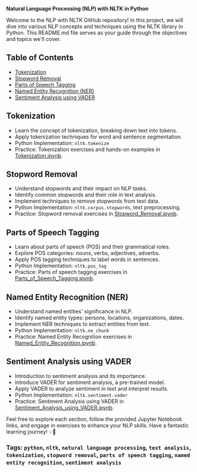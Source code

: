 **Natural Language Processing (NLP) with NLTK in Python**

Welcome to the NLP with NLTK GitHub repository! In this project, we will dive into various NLP concepts and techniques using the NLTK library in Python. This README.md file serves as your guide through the objectives and topics we'll cover.

## Table of Contents
- [Tokenization](#tokenization)
- [Stopword Removal](#stopword-removal)
- [Parts of Speech Tagging](#parts-of-speech-tagging)
- [Named Entity Recognition (NER)](#named-entity-recognition-ner)
- [Sentiment Analysis using VADER](#sentiment-analysis-using-vader)

## Tokenization
- Learn the concept of tokenization, breaking down text into tokens.
- Apply tokenization techniques for word and sentence segmentation.
- Python Implementation: `nltk.tokenize`
- Practice: Tokenization exercises and hands-on examples in [Tokenization.ipynb](Tokenization.ipynb).

## Stopword Removal
- Understand stopwords and their impact on NLP tasks.
- Identify common stopwords and their role in text analysis.
- Implement techniques to remove stopwords from text data.
- Python Implementation: `nltk.corpus.stopwords`, text preprocessing.
- Practice: Stopword removal exercises in [Stopword_Removal.ipynb](Stopword_Removal.ipynb).

## Parts of Speech Tagging
- Learn about parts of speech (POS) and their grammatical roles.
- Explore POS categories: nouns, verbs, adjectives, adverbs.
- Apply POS tagging techniques to label words in sentences.
- Python Implementation: `nltk.pos_tag`
- Practice: Parts of speech tagging exercises in [Parts_of_Speech_Tagging.ipynb](Parts_of_Speech_Tagging.ipynb).

## Named Entity Recognition (NER)
- Understand named entities' significance in NLP.
- Identify named entity types: persons, locations, organizations, dates.
- Implement NER techniques to extract entities from text.
- Python Implementation: `nltk.ne_chunk`
- Practice: Named Entity Recognition exercises in [Named_Entity_Recognition.ipynb](Named_Entity_Recognition.ipynb).

## Sentiment Analysis using VADER
- Introduction to sentiment analysis and its importance.
- Introduce VADER for sentiment analysis, a pre-trained model.
- Apply VADER to analyze sentiment in text and interpret results.
- Python Implementation: `nltk.sentiment.vader`
- Practice: Sentiment Analysis using VADER in [Sentiment_Analysis_using_VADER.ipynb](Sentiment_Analysis_using_VADER.ipynb).

Feel free to explore each section, follow the provided Jupyter Notebook links, and engage in exercises to enhance your NLP skills. Have a fantastic learning journey! 💡🐍

### Tags: `python`, `nltk`, `natural language processing`, `text analysis`, `tokenization`, `stopword removal`, `parts of speech tagging`, `named entity recognition`, `sentiment analysis`
